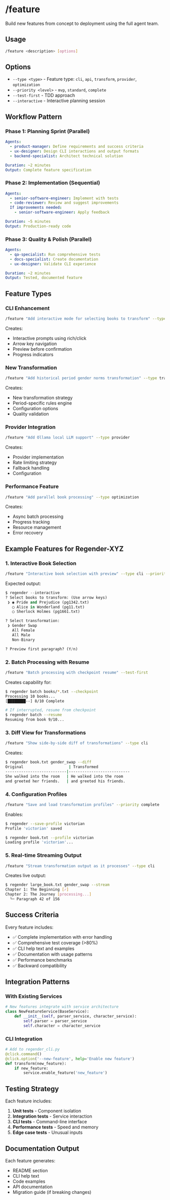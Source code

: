 # /feature

Build new features from concept to deployment using the full agent team.

## Usage

```bash
/feature <description> [options]
```

## Options

- `--type <type>` - Feature type: `cli`, `api`, `transform`, `provider`, `optimization`
- `--priority <level>` - `mvp`, `standard`, `complete`
- `--test-first` - TDD approach
- `--interactive` - Interactive planning session

## Workflow Pattern

### Phase 1: Planning Sprint (Parallel)
```yaml
Agents:
  - product-manager: Define requirements and success criteria
  - ux-designer: Design CLI interactions and output formats
  - backend-specialist: Architect technical solution

Duration: ~2 minutes
Output: Complete feature specification
```

### Phase 2: Implementation (Sequential)
```yaml
Agents:
  - senior-software-engineer: Implement with tests
  - code-reviewer: Review and suggest improvements
  If improvements needed:
    - senior-software-engineer: Apply feedback

Duration: ~5 minutes
Output: Production-ready code
```

### Phase 3: Quality & Polish (Parallel)
```yaml
Agents:
  - qa-specialist: Run comprehensive tests
  - docs-specialist: Create documentation
  - ux-designer: Validate CLI experience

Duration: ~2 minutes
Output: Tested, documented feature
```

## Feature Types

### CLI Enhancement
```bash
/feature "Add interactive mode for selecting books to transform" --type cli
```
Creates:
- Interactive prompts using rich/click
- Arrow key navigation
- Preview before confirmation
- Progress indicators

### New Transformation
```bash
/feature "Add historical period gender norms transformation" --type transform
```
Creates:
- New transformation strategy
- Period-specific rules engine
- Configuration options
- Quality validation

### Provider Integration
```bash
/feature "Add Ollama local LLM support" --type provider
```
Creates:
- Provider implementation
- Rate limiting strategy
- Fallback handling
- Configuration

### Performance Feature
```bash
/feature "Add parallel book processing" --type optimization
```
Creates:
- Async batch processing
- Progress tracking
- Resource management
- Error recovery

## Example Features for Regender-XYZ

### 1. Interactive Book Selection
```bash
/feature "Interactive book selection with preview" --type cli --priority mvp
```

Expected output:
```python
$ regender --interactive
? Select books to transform: (Use arrow keys)
 ❯ ◉ Pride and Prejudice (pg1342.txt)
   ◯ Alice in Wonderland (pg11.txt)
   ◯ Sherlock Holmes (pg1661.txt)

? Select transformation:
 ❯ Gender Swap
   All Female
   All Male
   Non-Binary

? Preview first paragraph? (Y/n)
```

### 2. Batch Processing with Resume
```bash
/feature "Batch processing with checkpoint resume" --test-first
```

Creates capability for:
```bash
$ regender batch books/*.txt --checkpoint
Processing 10 books...
[████████--] 8/10 Complete

# If interrupted, resume from checkpoint
$ regender batch --resume
Resuming from book 9/10...
```

### 3. Diff View for Transformations
```bash
/feature "Show side-by-side diff of transformations" --type cli
```

Creates:
```bash
$ regender book.txt gender_swap --diff
Original                    | Transformed
---------------------------|---------------------------
She walked into the room   | He walked into the room
and greeted her friends.   | and greeted his friends.
```

### 4. Configuration Profiles
```bash
/feature "Save and load transformation profiles" --priority complete
```

Enables:
```bash
$ regender --save-profile victorian
Profile 'victorian' saved

$ regender book.txt --profile victorian
Loading profile 'victorian'...
```

### 5. Real-time Streaming Output
```bash
/feature "Stream transformation output as it processes" --type cli
```

Creates live output:
```bash
$ regender large_book.txt gender_swap --stream
Chapter 1: The Beginning [✓]
Chapter 2: The Journey [processing...]
  └─ Paragraph 42 of 156
```

## Success Criteria

Every feature includes:
- ✅ Complete implementation with error handling
- ✅ Comprehensive test coverage (>80%)
- ✅ CLI help text and examples
- ✅ Documentation with usage patterns
- ✅ Performance benchmarks
- ✅ Backward compatibility

## Integration Patterns

### With Existing Services
```python
# New features integrate with service architecture
class NewFeatureService(BaseService):
    def __init__(self, parser_service, character_service):
        self.parser = parser_service
        self.character = character_service
```

### CLI Integration
```python
# Add to regender_cli.py
@click.command()
@click.option('--new-feature', help='Enable new feature')
def transform(new_feature):
    if new_feature:
        service.enable_feature('new_feature')
```

## Testing Strategy

Each feature includes:
1. **Unit tests** - Component isolation
2. **Integration tests** - Service interaction
3. **CLI tests** - Command-line interface
4. **Performance tests** - Speed and memory
5. **Edge case tests** - Unusual inputs

## Documentation Output

Each feature generates:
- README section
- CLI help text
- Code examples
- API documentation
- Migration guide (if breaking changes)